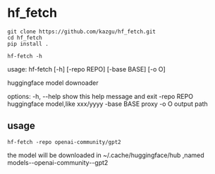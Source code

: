 # hf_fetch

```
git clone https://github.com/kazgu/hf_fetch.git
cd hf_fetch
pip install .
```

```
hf-fetch -h
```
usage: hf-fetch [-h] [-repo REPO] [-base BASE] [-o O]

huggingface model downoader

options:
  -h, --help  show this help message and exit
  -repo REPO  huggingface model,like xxx/yyyy
  -base BASE  proxy
  -o O        output path


## usage

```
hf-fetch -repo openai-community/gpt2
```

the model will be downloaded in ~/.cache/huggingface/hub ,named models--openai-community--gpt2
